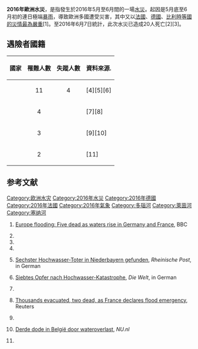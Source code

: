 **2016年歐洲水災**，是指發生於2016年5月至6月間的一場[水災](../Page/水災.md "wikilink")。起因是5月底至6月初的連日極端[暴雨](../Page/暴雨.md "wikilink")，導致歐洲多國遭受災害，其中又以[法國](../Page/法國.md "wikilink")、[德國](../Page/德國.md "wikilink")、[比利時等國的災情最為嚴重](../Page/比利時.md "wikilink")\[1\]。至2016年6月7日統計，此次水災已造成20人死亡\[2\]\[3\]。

## 遇險者國籍

<table>
<thead>
<tr class="header">
<th><p>國家</p></th>
<th><p>罹難人數</p></th>
<th><p>失蹤人數</p></th>
<th><p>資料來源.</p></th>
</tr>
</thead>
<tbody>
<tr class="odd">
<td></td>
<td><center>
<p>11</p>
</center></td>
<td><center>
<p>4</p>
</center></td>
<td><p>[4][5][6]</p></td>
</tr>
<tr class="even">
<td></td>
<td><center>
<p>4</p>
</center></td>
<td></td>
<td><p>[7][8]</p></td>
</tr>
<tr class="odd">
<td></td>
<td><center>
<p>3</p>
</center></td>
<td></td>
<td><p>[9][10]</p></td>
</tr>
<tr class="even">
<td></td>
<td><center>
<p>2</p>
</center></td>
<td></td>
<td><p>[11]</p></td>
</tr>
</tbody>
</table>

## 参考文献

[Category:欧洲水灾](https://zh.wikipedia.org/wiki/Category:欧洲水灾 "wikilink")
[Category:2016年水災](https://zh.wikipedia.org/wiki/Category:2016年水災 "wikilink")
[Category:2016年德國](https://zh.wikipedia.org/wiki/Category:2016年德國 "wikilink")
[Category:2016年法國](https://zh.wikipedia.org/wiki/Category:2016年法國 "wikilink")
[Category:2016年氣象](https://zh.wikipedia.org/wiki/Category:2016年氣象 "wikilink")
[Category:多瑙河](https://zh.wikipedia.org/wiki/Category:多瑙河 "wikilink")
[Category:萊茵河](https://zh.wikipedia.org/wiki/Category:萊茵河 "wikilink")
[Category:塞纳河](https://zh.wikipedia.org/wiki/Category:塞纳河 "wikilink")

1.  [Europe flooding: Five dead as waters rise in Germany and
    France](http://www.bbc.com/news/world-europe-36429381), BBC

2.
3.
4.

5.  [Sechster Hochwasser-Toter in Niederbayern
    gefunden](http://www.rp-online.de/panorama/deutschland/bayern-sechstes-todesopfer-nach-hochwasserkatastrophe-aid-1.6019190),
    *Rheinische Post*, in German

6.  [Siebtes Opfer nach
    Hochwasser-Katastrophe](http://www.welt.de/regionales/bayern/article155940587/Siebtes-Opfer-nach-Hochwasser-Katastrophe.html),
    *Die Welt*, in German

7.

8.  [Thousands evacuated, two dead, as France declares flood
    emergency](http://uk.reuters.com/article/uk-france-weather-idUKKCN0YO0XS),
    Reuters

9.

10. [Derde dode in België door
    wateroverlast](http://www.nu.nl/buitenland/4273479/derde-dode-in-belgie-wateroverlast.html),
    *NU.nl*

11.